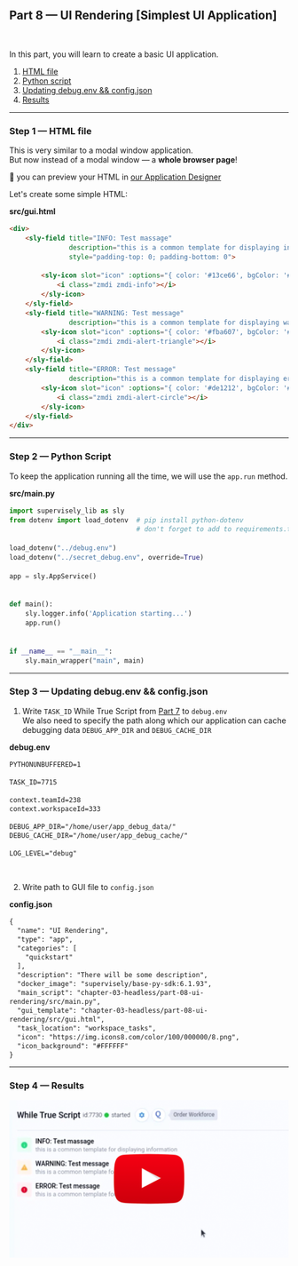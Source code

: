 
<div align="left" markdown>

## **Part 8 — UI Rendering [Simplest UI Application]**  
<br/>
</div>  

In this part, you will learn to create a basic UI application.


1. <a href="#step-1--html-file">HTML file</a>
2. <a href="#step-2--python-script">Python script</a>
3. <a href="#step-3--updating-debugenv--configjson">Updating debug.env && config.json</a>
4. <a href="#step-4--results">Results</a>


---
### Step 1 — HTML file


This is very similar to a modal window application.   
But now instead of a modal window — a **whole browser page**!


📝 you can preview your HTML in [our Application Designer](https://app.supervise.ly/apps/designer)

Let's create some simple HTML:



**src/gui.html**
```HTML
<div>
	<sly-field title="INFO: Test massage"
			   description="this is a common template for displaying information"
			   style="padding-top: 0; padding-bottom: 0">

		<sly-icon slot="icon" :options="{ color: '#13ce66', bgColor: '#e1f7eb', rounded: false }">
			<i class="zmdi zmdi-info"></i>
		</sly-icon>
	</sly-field>
	<sly-field title="WARNING: Test message"
			   description="this is a common template for displaying warnings">
		<sly-icon slot="icon" :options="{ color: '#fba607', bgColor: '#ffeee3', rounded: false }">
			<i class="zmdi zmdi-alert-triangle"></i>
		</sly-icon>
	</sly-field>
	<sly-field title="ERROR: Test message"
			   description="this is a common template for displaying errors">
		<sly-icon slot="icon" :options="{ color: '#de1212', bgColor: '#ffebeb', rounded: false }">
			<i class="zmdi zmdi-alert-circle"></i>
		</sly-icon>
	</sly-field>
</div>

```

---
### Step 2 — Python Script

To keep the application running all the time, we will use the `app.run` method.


**src/main.py**
```python
import supervisely_lib as sly
from dotenv import load_dotenv  # pip install python-dotenv
                                # don't forget to add to requirements.txt!

load_dotenv("../debug.env")
load_dotenv("../secret_debug.env", override=True)

app = sly.AppService()


def main():
    sly.logger.info('Application starting...')
    app.run()


if __name__ == "__main__":
    sly.main_wrapper("main", main)

```

---
### Step 3 — Updating debug.env && config.json

1. Write `TASK_ID` While True Script from [Part 7](https://github.com/supervisely-ecosystem/how-to-create-app/tree/master/chapter-03-ui/part-07-while-true-script#step-3--results) to `debug.env`  
We also need to specify the path along which our application can cache debugging data
`DEBUG_APP_DIR` and `DEBUG_CACHE_DIR`


**debug.env**
```
PYTHONUNBUFFERED=1

TASK_ID=7715

context.teamId=238
context.workspaceId=333

DEBUG_APP_DIR="/home/user/app_debug_data/"
DEBUG_CACHE_DIR="/home/user/app_debug_cache/"

LOG_LEVEL="debug"
```
<br/>  


2. Write path to GUI file to `config.json`




**config.json**
```
{
  "name": "UI Rendering",
  "type": "app",
  "categories": [
    "quickstart"
  ],
  "description": "There will be some description",
  "docker_image": "supervisely/base-py-sdk:6.1.93",
  "main_script": "chapter-03-headless/part-08-ui-rendering/src/main.py",
  "gui_template": "chapter-03-headless/part-08-ui-rendering/src/gui.html",
  "task_location": "workspace_tasks",
  "icon": "https://img.icons8.com/color/100/000000/8.png",
  "icon_background": "#FFFFFF"
}

```


---

### Step 4 — Results

<a data-key="sly-embeded-video-link" href="https://youtu.be/bUaAbjJbRh4" data-video-code="bUaAbjJbRh4">
    <img src="https://github.com/supervisely-ecosystem/how-to-create-app/blob/master/chapter-03-ui/part-08-ui-rendering/media/video-preview.png" alt="SLY_EMBEDED_VIDEO_LINK"  style="max-width:100%;">
</a>
